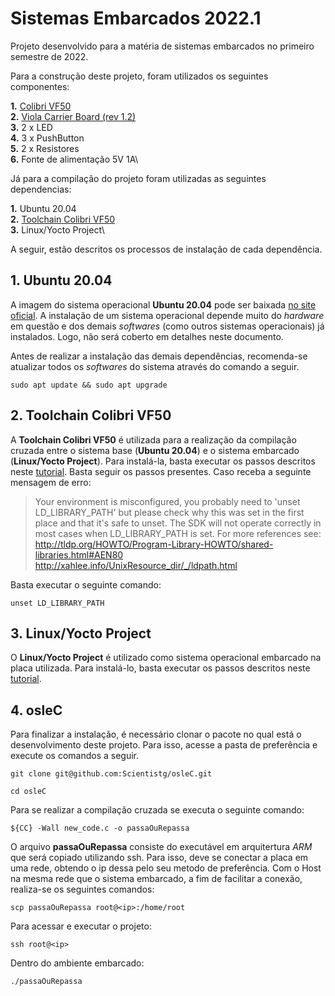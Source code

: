 # Sistemas Embarcados 2022.1

Projeto desenvolvido para a matéria de sistemas embarcados no primeiro semestre de 2022.

Para a construção deste projeto, foram utilizados os seguintes componentes:

 **1.** [Colibri VF50](https://www.toradex.com/pt-br/computer-on-modules/colibri-arm-family/nxp-freescale-vybrid-vf5xx)\
 **2.** [Viola Carrier Board (rev 1.2)](https://www.toradex.com/pt-br/products/carrier-board/viola-carrier-board)\
 **3.** 2 x LED\
 **4.** 3 x PushButton\
 **5.** 2 x Resistores\
 **6.** Fonte de alimentação 5V 1A\

Já para a compilação do projeto foram utilizadas as seguintes dependencias:

 **1.** Ubuntu 20.04\
 **2.** [Toolchain Colibri VF50](https://developer-archives.toradex.com/getting-started/module-2-my-first-hello-world-in-c/configure-toolchain-colibri-vfxx?som=colibri-vf50&board=iris-carrier-board&os=linux&desktop=linux)\
 **3.** Linux/Yocto Project\



 A seguir, estão descritos os processos de instalação de cada dependência. 

## 1. Ubuntu 20.04
A imagem do sistema operacional **Ubuntu 20.04** pode ser baixada [no site oficial](https://ubuntu.com/).  A instalação de um sistema operacional depende muito do *hardware* em questão e dos demais *softwares* (como outros sistemas operacionais) já instalados. Logo, não será coberto em detalhes neste documento.

Antes de realizar a instalação das demais dependências, recomenda-se atualizar todos os *softwares* do sistema através do comando a seguir.

```console
sudo apt update && sudo apt upgrade
```

## 2. Toolchain Colibri VF50
A **Toolchain Colibri VF50** é utilizada para a realização da compilação cruzada entre o sistema base (**Ubuntu 20.04**) e o sistema embarcado (**Linux/Yocto Project**). Para instalá-la, basta executar os passos descritos neste [tutorial](https://developer-archives.toradex.com/getting-started/module-2-my-first-hello-world-in-c/configure-toolchain-colibri-vfxx?som=colibri-vf50&board=iris-carrier-board&os=linux&desktop=linux). Basta seguir os passos presentes. Caso receba a seguinte mensagem de erro:

> Your environment is misconfigured, you probably need to 'unset LD_LIBRARY_PATH' but please check why this was set in the first place and that it's safe to unset.      The SDK will not operate correctly in most cases when LD_LIBRARY_PATH is set. For more references see: http://tldp.org/HOWTO/Program-Library-HOWTO/shared-libraries.html#AEN80  http://xahlee.info/UnixResource_dir/_/ldpath.html

Basta executar o seguinte comando: 

```console
unset LD_LIBRARY_PATH
```

## 3. Linux/Yocto Project
O **Linux/Yocto Project** é utilizado como sistema operacional embarcado na placa utilizada. Para instalá-lo, basta executar os passos descritos neste [tutorial](https://developer-archives.toradex.com/getting-started/module-1-from-the-box-to-the-shell/update-the-linux-image-iris-carrier-board-colibri-vfxx?som=colibri-vf50&board=iris-carrier-board&os=linux&desktop=linux). 



## 4. osleC
Para finalizar a instalação, é necessário clonar o pacote no qual está o desenvolvimento deste projeto. Para isso, acesse a pasta de preferência e execute os comandos a seguir.

```console
git clone git@github.com:Scientistg/osleC.git
```

```console
cd osleC
```

Para se realizar a compilação cruzada se executa o seguinte comando:

```console
${CC} -Wall new_code.c -o passaOuRepassa
```

O arquivo **passaOuRepassa** consiste do executável em arquitertura *ARM* que será copiado utilizando ssh. Para isso, deve se conectar a placa em uma rede, obtendo o ip dessa pelo seu metodo de preferência. Com o Host na mesma rede que o sistema embarcado, a fim de facilitar a conexão, realiza-se os seguintes comandos:

```console
scp passaOuRepassa root@<ip>:/home/root
```
Para acessar e executar o projeto:

```console
ssh root@<ip>
```
Dentro do ambiente embarcado:

```console
./passaOuRepassa
```



